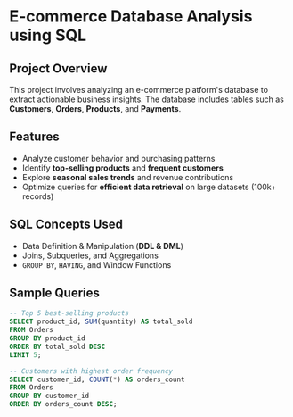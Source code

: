 
# E-commerce Database Analysis using SQL

## Project Overview
This project involves analyzing an e-commerce platform's database to extract actionable business insights. The database includes tables such as **Customers**, **Orders**, **Products**, and **Payments**.

## Features
- Analyze customer behavior and purchasing patterns  
- Identify **top-selling products** and **frequent customers**  
- Explore **seasonal sales trends** and revenue contributions  
- Optimize queries for **efficient data retrieval** on large datasets (100k+ records)  

## SQL Concepts Used
- Data Definition & Manipulation (**DDL & DML**)  
- Joins, Subqueries, and Aggregations  
- `GROUP BY`, `HAVING`, and Window Functions  

## Sample Queries

```sql
-- Top 5 best-selling products
SELECT product_id, SUM(quantity) AS total_sold
FROM Orders
GROUP BY product_id
ORDER BY total_sold DESC
LIMIT 5;

-- Customers with highest order frequency
SELECT customer_id, COUNT(*) AS orders_count
FROM Orders
GROUP BY customer_id
ORDER BY orders_count DESC;
